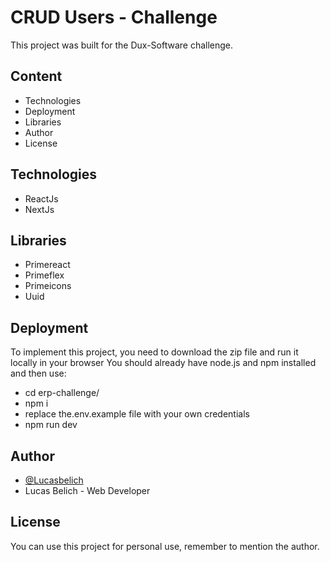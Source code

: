 # CRUD Users - Challenge

This project was built for the Dux-Software challenge.

## Content

- Technologies
- Deployment
- Libraries
- Author
- License

## Technologies

- ReactJs
- NextJs

## Libraries

- Primereact
- Primeflex
- Primeicons
- Uuid

## Deployment

To implement this project, you need to download the zip file
and run it locally in your browser
You should already have node.js and npm installed and then use:

- cd erp-challenge/
- npm i
- replace the.env.example file with your own credentials
- npm run dev

## Author

- [@Lucasbelich](https://github.com/Lucasbelich)
- Lucas Belich - Web Developer

## License

You can use this project for personal use, remember to mention the author.
